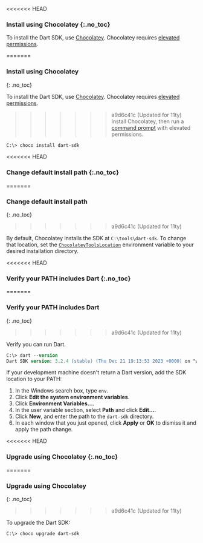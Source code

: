 <<<<<<< HEAD

### Install using Chocolatey {:.no_toc}

To install the Dart SDK, use [Chocolatey][Chocolatey].
Chocolatey requires [elevated permissions].

=======
### Install using Chocolatey
{: .no_toc}

To install the Dart SDK, use [Chocolatey][Chocolatey].
Chocolatey requires [elevated permissions].

>>>>>>> a9d6c41c (Updated for 11ty)
Install Chocolatey, then run a [command prompt] with elevated permissions.

```ps
C:\> choco install dart-sdk
```

<<<<<<< HEAD
### Change default install path {:.no_toc}
=======
### Change default install path
{: .no_toc}
>>>>>>> a9d6c41c (Updated for 11ty)

By default, Chocolatey installs the SDK at `C:\tools\dart-sdk`.
To change that location, set the [`ChocolateyToolsLocation`][]
environment variable to your desired installation directory.

<<<<<<< HEAD
### Verify your PATH includes Dart {:.no_toc}
=======
### Verify your PATH includes Dart
{: .no_toc}
>>>>>>> a9d6c41c (Updated for 11ty)

Verify you can run Dart.

```ps
C:\> dart --version
Dart SDK version: 3.2.4 (stable) (Thu Dec 21 19:13:53 2023 +0000) on "win_x64"
```

If your development machine doesn't return a Dart version,
add the SDK location to your PATH:

1. In the Windows search box, type `env`.
2. Click **Edit the system environment variables**.
3. Click **Environment Variables...**.
4. In the user variable section, select **Path** and click **Edit...**.
5. Click **New**, and enter the path to the `dart-sdk` directory.
6. In each window that you just opened,
   click **Apply** or **OK** to dismiss it and apply the path change.

<<<<<<< HEAD
### Upgrade using Chocolatey {:.no_toc}
=======
### Upgrade using Chocolatey
{: .no_toc}
>>>>>>> a9d6c41c (Updated for 11ty)

To upgrade the Dart SDK:

```ps
C:\> choco upgrade dart-sdk
```

[elevated permissions]: https://www.thewindowsclub.com/elevated-privileges-windows
[command prompt]: https://www.thewindowsclub.com/how-to-run-command-prompt-as-an-administrator
[Chocolatey]: https://chocolatey.org
[`ChocolateyToolsLocation`]: https://stackoverflow.com/questions/19752533/how-do-i-set-chocolatey-to-install-applications-onto-another-drive/68314437#68314437
